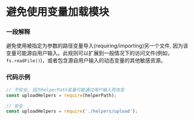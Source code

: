# 避免使用变量加载模块

### 一段解释

避免使用被指定为参数的路径变量导入(requiring/importing)另一个文件, 因为该变量可能源自用户输入。此规则可以扩展到一般情况下的访问文件(例如，`fs.readFile()`)，或者包含源自用户输入的动态变量的其他敏感资源。

### 代码示例

```javascript
// 不安全, 因为helperPath变量可能通过用户输入而改变
const uploadHelpers = require(helperPath);

// 安全
const uploadHelpers = require('./helpers/upload');
```
